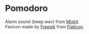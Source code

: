 # Pomodoro

Alarm sound (beep.wav) from [Mixkit](https://mixkit.co).  
Favicon made by [Freepik](https://www.freepik.com) from [Flaticon](https://www.flaticon/com).
